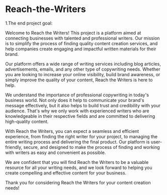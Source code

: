 # Reach-the-Writers

1.The end project goal:

Welcome to Reach the Writers! This project is a platform aimed at connecting businesses with talented and professional writers. Our mission is to simplify the process of finding quality content creation services, and help companies create engaging and impactful written materials for their brand.

Our platform offers a wide range of writing services including blog articles, advertisements, emails, and any other type of copywriting needs. Whether you are looking to increase your online visibility, build brand awareness, or simply improve the quality of your content, Reach the Writers is here to help.

We understand the importance of professional copywriting in today's business world. Not only does it help to communicate your brand's message effectively, but it also helps to build trust and credibility with your audience. That's why we only work with experienced writers who are knowledgeable in their respective fields and are committed to delivering high-quality content.

With Reach the Writers, you can expect a seamless and efficient experience, from finding the right writer for your project, to managing the entire writing process and delivering the final product. Our platform is user-friendly, secure, and designed to make the process of finding and working with writers as easy and convenient as possible.

We are confident that you will find Reach the Writers to be a valuable resource for all your writing needs, and we look forward to helping you create compelling and effective content for your business.

Thank you for considering Reach the Writers for your content creation needs!
